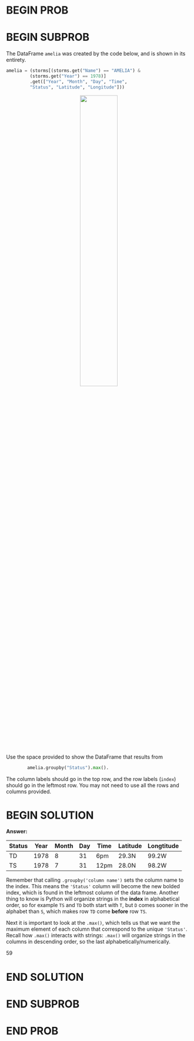 # BEGIN PROB

# BEGIN SUBPROB

The DataFrame `amelia` was created by the code below, and is shown in its entirety.

```py
amelia = (storms[(storms.get("Name") == "AMELIA") &
         (storms.get("Year") == 1978)]
         .get(["Year", "Month", "Day", "Time",
         "Status", "Latitude", "Longitude"]))
```
<center><img src='../assets/images/wi23-midterm/q3_wi23-midterm.png' width=45%></center>
<br>

Use the space provided to show the DataFrame that results from
```py
        amelia.groupby("Status").max().
```
The column labels should go in the top row, and the row labels (`index`) should go in the
leftmost row. You may not need to use all the rows and columns provided.


# BEGIN SOLUTION

**Answer:**

|Status|Year|Month|Day|Time|Latitude|Longtitude|
|---|---|---|---|---|---|---|
|TD|1978|8|31|6pm|29.3N|99.2W|
|TS|1978|7|31|12pm|28.0N|98.2W|

Remember that calling `.groupby('column name')` sets the column name to the index. This means the `'Status'` column will become the new bolded index, which is found in the leftmost column of the data frame. Another thing to know is Python will organize strings in the **index** in alphabetical order, so for example `TS` and `TD` both start with `T`, but `D` comes sooner in the alphabet than `S`, which makes row `TD` come **before** row `TS`.

Next it is important to look at the `.max()`, which tells us that we want the maximum element of each column that correspond to the unique `'Status'`. Recall how `.max()` interacts with strings: `.max()` will organize strings in the columns in descending order, so the last alphabetically/numerically.

<average>59</average>

<average></average>

# END SOLUTION

# END SUBPROB

# END PROB
